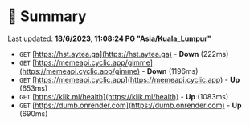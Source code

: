# 📖 Summary
Last updated: **18/6/2023, 11:08:24 PG "Asia/Kuala_Lumpur"**

- `GET` [https://hst.aytea.ga](https://hst.aytea.ga) - **Down** (222ms)
- `GET` [https://memeapi.cyclic.app/gimme](https://memeapi.cyclic.app/gimme) - **Down** (1196ms)
- `GET` [https://memeapi.cyclic.app](https://memeapi.cyclic.app) - **Up** (653ms)
- `GET` [https://klik.ml/health](https://klik.ml/health) - **Up** (1083ms)
- `GET` [https://dumb.onrender.com](https://dumb.onrender.com) - **Up** (690ms)
